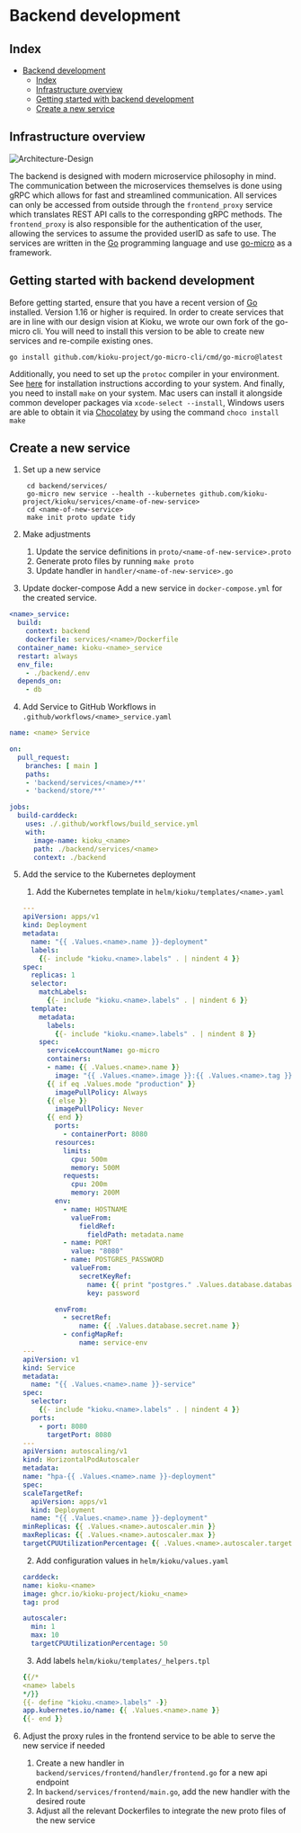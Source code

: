 # Backend development

## Index
- [Backend development](#backend-development)
  - [Index](#index)
  - [Infrastructure overview](#infrastructure-overview)
  - [Getting started with backend development](#getting-started-with-backend-development)
  - [Create a new service](#create-a-new-service)

## Infrastructure overview
![Architecture-Design](https://github.com/kioku-project/kioku/assets/60541979/4aedb2be-f1ff-41bc-ac7f-a45662bd819a)

The backend is designed with modern microservice philosophy in mind. The communication between the microservices themselves is done using gRPC which allows for fast and streamlined communication. All services can only be accessed from outside through the `frontend_proxy` service which translates REST API calls to the corresponding gRPC methods. The `frontend_proxy` is also responsible for the authentication of the user, allowing the services to assume the provided userID as safe to use. The services are written in the [Go](https://go.dev/) programming language and use [go-micro](https://github.com/go-micro/go-micro) as a framework.

## Getting started with backend development
Before getting started, ensure that you have a recent version of [Go](https://go.dev) installed. Version 1.16 or higher is required.
In order to create services that are in line with our design vision at Kioku, we wrote our own fork of the go-micro cli.
You will need to install this version to be able to create new services and re-compile existing ones.
```
go install github.com/kioku-project/go-micro-cli/cmd/go-micro@latest
```
Additionally, you need to set up the `protoc` compiler in your environment. See [here](https://grpc.io/docs/protoc-installation/) for installation instructions according to your system.
And finally, you need to install `make` on your system. Mac users can install it alongside common developer packages via `xcode-select --install`, Windows users are able to obtain it via [Chocolatey](https://chocolatey.org/install) by using the command `choco install make`

## Create a new service
1. Set up a new service

        cd backend/services/
        go-micro new service --health --kubernetes github.com/kioku-project/kioku/services/<name-of-new-service>
        cd <name-of-new-service>
        make init proto update tidy

2. Make adjustments
    1. Update the service definitions in `proto/<name-of-new-service>.proto`
    2. Generate proto files by running `make proto`
    3. Update handler in `handler/<name-of-new-service>.go`

3. Update docker-compose
Add a new service in `docker-compose.yml` for the created service.
```yaml
<name>_service:
  build:
    context: backend
    dockerfile: services/<name>/Dockerfile
  container_name: kioku-<name>_service
  restart: always
  env_file:
    - ./backend/.env
  depends_on:
    - db
```

4. Add Service to GitHub Workflows in `.github/workflows/<name>_service.yaml`
```yaml
name: <name> Service

on:
  pull_request:
    branches: [ main ]
    paths:
    - 'backend/services/<name>/**'
    - 'backend/store/**'

jobs:
  build-carddeck:
    uses: ./.github/workflows/build_service.yml
    with:
      image-name: kioku_<name>
      path: ./backend/services/<name>
      context: ./backend
```

5. Add the service to the Kubernetes deployment
   1. Add the Kubernetes template in `helm/kioku/templates/<name>.yaml`
    ```yaml
    ---
    apiVersion: apps/v1
    kind: Deployment
    metadata:
      name: "{{ .Values.<name>.name }}-deployment"
      labels:
        {{- include "kioku.<name>.labels" . | nindent 4 }}
    spec:
      replicas: 1
      selector:
        matchLabels:
          {{- include "kioku.<name>.labels" . | nindent 6 }}
      template:
        metadata:
          labels:
            {{- include "kioku.<name>.labels" . | nindent 8 }}
        spec:
          serviceAccountName: go-micro
          containers:
          - name: {{ .Values.<name>.name }}
            image: "{{ .Values.<name>.image }}:{{ .Values.<name>.tag }}"
          {{ if eq .Values.mode "production" }}
            imagePullPolicy: Always
          {{ else }}
            imagePullPolicy: Never
          {{ end }}
            ports:
              - containerPort: 8080
            resources:
              limits:
                cpu: 500m
                memory: 500M
              requests:
                cpu: 200m
                memory: 200M
            env:
              - name: HOSTNAME
                valueFrom:
                  fieldRef:
                    fieldPath: metadata.name
              - name: PORT
                value: "8080"
              - name: POSTGRES_PASSWORD
                valueFrom:
                  secretKeyRef:
                    name: {{ print "postgres." .Values.database.databaseName ".credentials.postgresql.acid.zalan.do" }}
                    key: password

            envFrom:
              - secretRef:
                  name: {{ .Values.database.secret.name }}
              - configMapRef:
                  name: service-env
    ---
    apiVersion: v1
    kind: Service
    metadata:
      name: "{{ .Values.<name>.name }}-service"
    spec:
      selector:
        {{- include "kioku.<name>.labels" . | nindent 4 }}
      ports:
        - port: 8080
          targetPort: 8080
    ---
    apiVersion: autoscaling/v1
    kind: HorizontalPodAutoscaler
    metadata:
    name: "hpa-{{ .Values.<name>.name }}-deployment"
    spec:
    scaleTargetRef:
      apiVersion: apps/v1
      kind: Deployment
      name: "{{ .Values.<name>.name }}-deployment"
    minReplicas: {{ .Values.<name>.autoscaler.min }}
    maxReplicas: {{ .Values.<name>.autoscaler.max }}
    targetCPUUtilizationPercentage: {{ .Values.<name>.autoscaler.targetCPUUtilizationPercentage }}
    ```
   2. Add configuration values in `helm/kioku/values.yaml`
    ```yaml
    carddeck:
    name: kioku-<name>
    image: ghcr.io/kioku-project/kioku_<name>
    tag: prod

    autoscaler:
      min: 1
      max: 10
      targetCPUUtilizationPercentage: 50
    ```
   3. Add labels `helm/kioku/templates/_helpers.tpl`
    ```yaml
    {{/*
    <name> labels
    */}}
    {{- define "kioku.<name>.labels" -}}
    app.kubernetes.io/name: {{ .Values.<name>.name }}
    {{- end }}
    ```

5. Adjust the proxy rules in the frontend service to be able to serve the new service if needed
    1. Create a new handler in `backend/services/frontend/handler/frontend.go` for a new api endpoint
    2. In `backend/services/frontend/main.go`, add the new handler with the desired route
    3. Adjust all the relevant Dockerfiles to integrate the new proto files of the new service
